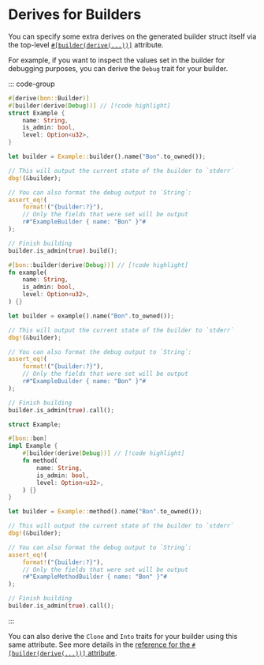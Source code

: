 # Derives for Builders

You can specify some extra derives on the generated builder struct itself via the top-level [`#[builder(derive(...))]`](../../reference/builder/top-level/derive) attribute.

For example, if you want to inspect the values set in the builder for debugging purposes, you can derive the `Debug` trait for your builder.

::: code-group

```rust [Struct]
#[derive(bon::Builder)]
#[builder(derive(Debug))] // [!code highlight]
struct Example {
    name: String,
    is_admin: bool,
    level: Option<u32>,
}

let builder = Example::builder().name("Bon".to_owned());

// This will output the current state of the builder to `stderr`
dbg!(&builder);

// You can also format the debug output to `String`:
assert_eq!(
    format!("{builder:?}"),
    // Only the fields that were set will be output
    r#"ExampleBuilder { name: "Bon" }"#
);

// Finish building
builder.is_admin(true).build();
```

```rust [Function]
#[bon::builder(derive(Debug))] // [!code highlight]
fn example(
    name: String,
    is_admin: bool,
    level: Option<u32>,
) {}

let builder = example().name("Bon".to_owned());

// This will output the current state of the builder to `stderr`
dbg!(&builder);

// You can also format the debug output to `String`:
assert_eq!(
    format!("{builder:?}"),
    // Only the fields that were set will be output
    r#"ExampleBuilder { name: "Bon" }"#
);

// Finish building
builder.is_admin(true).call();
```

```rust [Method]
struct Example;

#[bon::bon]
impl Example {
    #[builder(derive(Debug))] // [!code highlight]
    fn method(
        name: String,
        is_admin: bool,
        level: Option<u32>,
    ) {}
}

let builder = Example::method().name("Bon".to_owned());

// This will output the current state of the builder to `stderr`
dbg!(&builder);

// You can also format the debug output to `String`:
assert_eq!(
    format!("{builder:?}"),
    // Only the fields that were set will be output
    r#"ExampleMethodBuilder { name: "Bon" }"#
);

// Finish building
builder.is_admin(true).call();
```

:::

You can also derive the `Clone` and `Into` traits for your builder using this same attribute. See more details in the [reference for the `#[builder(derive(...))]` attribute](../../reference/builder/top-level/derive).
